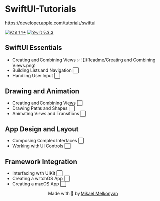 # SwiftUI-Tutorials
https://developer.apple.com/tutorials/swiftui

[![iOS 14+](https://img.shields.io/badge/iOS-14%2B-green.svg)](https://github.com/MikaelMelkonyan/Intelity)
[![Swift 5.3.2](https://img.shields.io/badge/Swift-5.3.2-orange.svg)](https://github.com/MikaelMelkonyan/Intelity)

## SwiftUI Essentials
- Creating and Combining Views ✅
![](Readme/Creating and Combining Views.png)
- Building Lists and Navigation ⬜
- Handling User Input ⬜

## Drawing and Animation
- Creating and Combining Views ⬜
- Drawing Paths and Shapes ⬜
- Animating Views and Transitions ⬜

## App Design and Layout
- Composing Complex Interfaces ⬜
- Working with UI Controls ⬜

## Framework Integration
- Interfacing with UIKit ⬜
- Creating a watchOS App ⬜
- Creating a macOS App ⬜

<p align="center">
Made with 🖤 by <a href="https://github.com/MikaelMelkonyan">Mikael Melkonyan</a>
</p>
